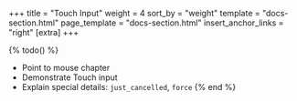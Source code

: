 +++
title = "Touch Input"
weight = 4
sort_by = "weight"
template = "docs-section.html"
page_template = "docs-section.html"
insert_anchor_links = "right"
[extra]
+++

{% todo() %}

* Point to mouse chapter
* Demonstrate Touch input
* Explain special details: `just_cancelled`, `force`
{% end %}
